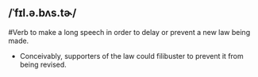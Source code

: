 ## /ˈfɪl.ə.bʌs.tɚ/
#Verb
to make a long speech in order to delay or prevent a new law being made.

- Conceivably, supporters of the law could filibuster to prevent it from being revised.

